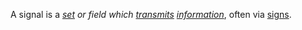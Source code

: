 A signal is a *[set](https://github.com/gcassel/Modular-Organization-Terminology/blob/master/terms/set.md) or field  which [transmits](https://github.com/gcassel/Modular-Organization-Terminology/blob/master/terms/transmit.md) [information](https://github.com/gcassel/Modular-Organization-Terminology/blob/master/terms/information.md)*, often via [signs](https://github.com/gcassel/Modular-Organization-Terminology/blob/master/terms/sign.md).
